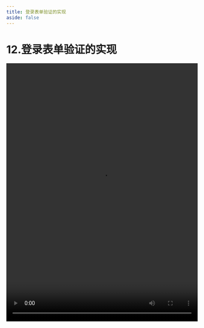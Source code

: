 ```yaml
---
title: 登录表单验证的实现
aside: false
---
```


# 12.登录表单验证的实现

<video autoplay src="http://qn.chinavanes.com/nodejs/module-18/12.登录表单验证的实现.mp4" controls controlsList="nodownload" width="100%" height="680"/>

